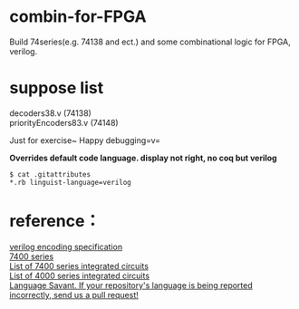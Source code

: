 # combin-for-FPGA

Build 74series(e.g. 74138 and ect.) and some combinational logic for FPGA, verilog.

# suppose list
decoders38.v (74138)  
priorityEncoders83.v (74148)

Just for exercise~ Happy debugging=v=


**Overrides default code language. display not right, no coq but verilog**  
```
$ cat .gitattributes
*.rb linguist-language=verilog
```

# reference：
[verilog encoding specification](http://zhangzhenyuan163.blog.163.com/blog/static/85819389201451053136233/)  
[7400 series](https://en.wikipedia.org/wiki/7400_series)  
[List of 7400 series integrated circuits](https://en.wikipedia.org/wiki/List_of_7400_series_integrated_circuits)  
[List of 4000 series integrated circuits](https://en.wikipedia.org/wiki/List_of_4000_series_integrated_circuits)  
[Language Savant. If your repository's language is being reported incorrectly, send us a pull request!](https://github.com/github/linguist)  
